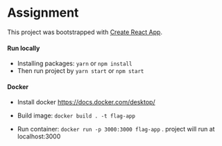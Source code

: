 # Assignment
This project was bootstrapped with [Create React App](https://github.com/facebook/create-react-app).

#### Run locally
- Installing packages: `yarn` or `npm install`
- Then run project by `yarn start` or `npm start`

#### Docker
- Install docker https://docs.docker.com/desktop/

- Build image: `docker build . -t flag-app`

- Run container: `docker run -p 3000:3000 flag-app` . project will run at localhost:3000
